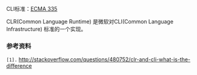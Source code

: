CLI标准：[ECMA 335](http://www.ecma-international.org/publications/files/ECMA-ST/ECMA-335.pdf)

CLR(Common Language Runtime) 是微软对CLI(Common Language Infrastructure)  标准的一个实现。

### 参考资料 ###
`[1].` http://stackoverflow.com/questions/480752/clr-and-cli-what-is-the-difference<br>